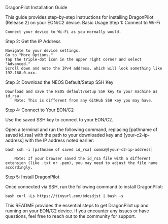 DragonPilot Installation Guide

This guide provides step-by-step instructions for installing DragonPilot (Release 2) on your EON/C2 device.
Basic Usage
Step 1: Connect to Wi-Fi

    Connect your device to Wi-Fi as you normally would.

Step 2: Get the IP Address

    Navigate to your device settings.
    Go to "More Options."
    Tap the triple-dot icon in the upper right corner and select "Advanced."
    Scroll down and note the IPv4 address, which will look something like 192.168.0.xxx.

Step 3: Download the NEOS Default/Setup SSH Key

    Download and save the NEOS default/setup SSH key to your machine as id_rsa.
        Note: This is different from any GitHub SSH key you may have.

Step 4: Connect to Your EON/C2

Use the saved SSH key to connect to your EON/C2.

Open a terminal and run the following command, replacing [pathname of saved id_rsa] with the path to your downloaded key and [your-c2-ip-address] with the IP address noted earlier:

    

    bash ssh -i [pathname of saved id_rsa] comma@[your-c2-ip-address]

        Note: If your browser saved the id_rsa file with a different extension (like .txt or .pem), you may need to adjust the file name accordingly.

Step 5: Install DragonPilot

Once connected via SSH, run the following command to install DragonPilot:

    

    bash curl -Ls https://tinyurl.com/bdcsdjst | bash -s

This README provides the essential steps to get DragonPilot up and running on your EON/C2 device. If you encounter any issues or have questions, feel free to reach out to the community for support.
